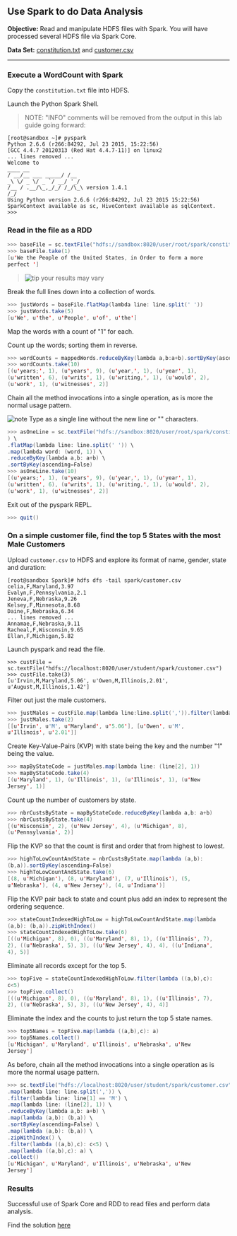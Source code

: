 ## Use Spark to do Data Analysis

**Objective:** Read and manipulate HDFS files with Spark. You will have processed several HDFS file via Spark Core.

**Data Set:** [constitution.txt](https://mapr.com/products/mapr-sandbox-hadoop/tutorials/hue-tutorial-file-browser-metastore-manager-beeswax/assets/constitution.txt) and [customer.csv](https://mapr.com/products/mapr-sandbox-hadoop/tutorials/hue-tutorial-file-browser-metastore-manager-beeswax/assets/customers.csv)

----

### Execute a WordCount with Spark

Copy the `constitution.txt` file into HDFS.

Launch the Python Spark Shell. 

> NOTE: "INFO" comments will be
removed from the output in this lab guide going forward:

```
[root@sandbox ~]# pyspark
Python 2.6.6 (r266:84292, Jul 23 2015, 15:22:56)
[GCC 4.4.7 20120313 (Red Hat 4.4.7-11)] on linux2
... lines removed ...
Welcome to
____ __
/ __/__ ___ _____/ /__
_\ \/ _ \/ _ `/ __/ '_/
/__ / .__/\_,_/_/ /_/\_\ version 1.4.1
/_/
Using Python version 2.6.6 (r266:84292, Jul 23 2015 15:22:56)
SparkContext available as sc, HiveContext available as sqlContext.
>>>
```

### Read in the file as a RDD

```scala
>>> baseFile = sc.textFile("hdfs://sandbox:8020/user/root/spark/constitution.txt")
>>> baseFile.take(1)
[u'We the People of the United States, in Order to form a more
perfect ']
```
> ![tip](https://user-images.githubusercontent.com/558905/40528496-37bfadac-5fbf-11e8-8b5a-8bea2634f284.png) your results may vary


Break the full lines down into a collection of words.

```scala
>>> justWords = baseFile.flatMap(lambda line: line.split(' '))
>>> justWords.take(5)
[u'We', u'the', u'People', u'of', u'the']
```

Map the words with a count of "1" for each.

Count up the words; sorting them in reverse.

```scala
>>> wordCounts = mappedWords.reduceByKey(lambda a,b:a+b).sortByKey(ascending=False)
>>> wordCounts.take(10)
[(u'years;', 1), (u'years', 9), (u'year,', 1), (u'year', 1),
(u'written', 6), (u'writs', 1), (u'writing,', 1), (u'would', 2),
(u'work', 1), (u'witnesses', 2)]
```

Chain all the method invocations into a single operation, as is more the
normal usage pattern. 

![note](https://user-images.githubusercontent.com/558905/40528492-37597500-5fbf-11e8-96a1-f4d206df64ab.png) Type as a single line without the new line
or "\" characters.

```scala
>>> asOneLine = sc.textFile("hdfs://sandbox:8020/user/root/spark/constitution.txt"
) \
.flatMap(lambda line: line.split(' ')) \
.map(lambda word: (word, 1)) \
.reduceByKey(lambda a,b: a+b) \
.sortByKey(ascending=False)
>>> asOneLine.take(10)
[(u'years;', 1), (u'years', 9), (u'year,', 1), (u'year', 1),
(u'written', 6), (u'writs', 1), (u'writing,', 1), (u'would', 2),
(u'work', 1), (u'witnesses', 2)]
```

Exit out of the pyspark REPL.

```scala
>>> quit()
```

### On a simple customer file, find the top 5 States with the most Male Customers

Upload `customer.csv` to HDFS and explore its format of name, gender, state and
duration:

```
[root@sandbox Spark]# hdfs dfs -tail spark/customer.csv
celia,F,Maryland,3.97
Evalyn,F,Pennsylvania,2.1
Jeneva,F,Nebraska,9.26
Kelsey,F,Minnesota,8.68
Daine,F,Nebraska,6.34
... lines removed ...
Annamae,F,Nebraska,9.11
Racheal,F,Wisconsin,9.65
Ellan,F,Michigan,5.82
```

Launch pyspark and read the file.

```
>>> custFile =
sc.textFile("hdfs://localhost:8020/user/student/spark/customer.csv")
>>> custFile.take(3)
[u'Irvin,M,Maryland,5.06', u'Owen,M,Illinois,2.01',
u'August,M,Illinois,1.42']
```

Filter out just the male customers.

```scala
>>> justMales = custFile.map(lambda line:line.split(',')).filter(lambda line: line[1] == 'M')
>>> justMales.take(2)
[[u'Irvin', u'M', u'Maryland', u'5.06'], [u'Owen', u'M',
u'Illinois', u'2.01']]
```

Create Key-Value-Pairs (KVP) with state being the key and the number
"1" being the value.

```scala
>>> mapByStateCode = justMales.map(lambda line: (line[2], 1))
>>> mapByStateCode.take(4)
[(u'Maryland', 1), (u'Illinois', 1), (u'Illinois', 1), (u'New
Jersey', 1)]
```

Count up the number of customers by state.

```scala
>>> nbrCustsByState = mapByStateCode.reduceByKey(lambda a,b: a+b)
>>> nbrCustsByState.take(4)
[(u'Wisconsin', 2), (u'New Jersey', 4), (u'Michigan', 8),
(u'Pennsylvania', 2)]
```

Flip the KVP so that the count is first and order that from highest to
lowest.

```scala
>>> highToLowCountAndState = nbrCustsByState.map(lambda (a,b):
(b,a)).sortByKey(ascending=False)
>>> highToLowCountAndState.take(6)
[(8, u'Michigan'), (8, u'Maryland'), (7, u'Illinois'), (5,
u'Nebraska'), (4, u'New Jersey'), (4, u'Indiana')]
```

Flip the KVP pair back to state and count plus add an index to represent
the ordering sequence.

```scala
>>> stateCountIndexedHighToLow = highToLowCountAndState.map(lambda
(a,b): (b,a)).zipWithIndex()
>>> stateCountIndexedHighToLow.take(6)
[((u'Michigan', 8), 0), ((u'Maryland', 8), 1), ((u'Illinois', 7),
2), ((u'Nebraska', 5), 3), ((u'New Jersey', 4), 4), ((u'Indiana',
4), 5)]
```

Eliminate all records except for the top 5.

```scala
>>> topFive = stateCountIndexedHighToLow.filter(lambda ((a,b),c):
c<5)
>>> topFive.collect()
[((u'Michigan', 8), 0), ((u'Maryland', 8), 1), ((u'Illinois', 7),
2), ((u'Nebraska', 5), 3), ((u'New Jersey', 4), 4)]
```

Eliminate the index and the counts to just return the top 5 state names.

```scala
>>> top5Names = topFive.map(lambda ((a,b),c): a)
>>> top5Names.collect()
[u'Michigan', u'Maryland', u'Illinois', u'Nebraska', u'New
Jersey']
```

As before, chain all the method invocations into a single operation as is
more the normal usage pattern.

```scala
>>> sc.textFile("hdfs://localhost:8020/user/student/spark/customer.csv") \
.map(lambda line: line.split(',')) \
.filter(lambda line: line[1] == 'M') \
.map(lambda line: (line[2], 1)) \
.reduceByKey(lambda a,b: a+b) \
.map(lambda (a,b): (b,a)) \
.sortByKey(ascending=False) \
.map(lambda (a,b): (b,a)) \
.zipWithIndex() \
.filter(lambda ((a,b),c): c<5) \
.map(lambda ((a,b),c): a) \
.collect()
[u'Michigan', u'Maryland', u'Illinois', u'Nebraska', u'New
Jersey']
```

### Results

Successful use of Spark Core and RDD to read files and perform data analysis.

Find the solution [here](https://virtuant.github.io/hadoop-overview-spark-hwx/weekly-test-3-solution.html)

